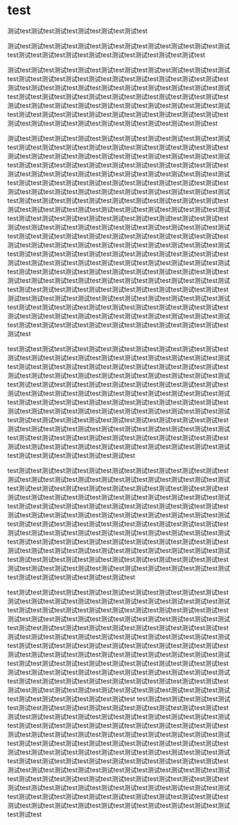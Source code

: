 # test

测试test测试test测试test测试test测试test测试test

测试test测试test测试test测试test测试test测试test测试test测试test测试test测试test测试test测试test测试test测试test测试test测试test测试test测试test


测试test测试test测试test测试test测试test测试test测试test测试test测试test测试test测试test测试test测试test测试test测试test测试test测试test测试test测试test测试test测试test测试test测试test测试test测试test测试test测试test测试test测试test测试test测试test测试test测试test测试test测试test测试test测试test测试test测试test测试test测试test测试test测试test测试test测试test测试test测试test测试test测试test测试test测试test测试test测试test测试test测试test测试test测试test测试test测试test测试test测试test测试test测试test测试test测试test测试test







测试test测试test测试test测试test测试test测试test测试test测试test测试test测试test测试test测试test测试test测试test测试test测试test测试test测试test测试test测试test测试test测试test测试test测试test测试test测试test测试test测试test测试test测试test测试test测试test测试test测试test测试test测试test测试test测试test测试test测试test测试test测试test测试test测试test测试test测试test测试test测试test测试test测试test测试test测试test测试test测试test测试test测试test测试test测试test测试test测试test测试test测试test测试test测试test测试test测试test测试test测试test测试test测试test测试test测试test测试test测试test测试test测试test测试test测试test测试test测试test测试test测试test测试test测试test测试test测试test测试test测试test测试test测试test测试test测试test测试test测试test测试test测试test测试test测试test测试test测试test测试test测试test测试test测试test测试test测试test测试test测试test测试test测试test测试test测试test测试test测试test测试test测试test测试test测试test测试test测试test测试test测试test测试test测试test测试test测试test测试test测试test测试test测试test测试test测试test测试test测试test测试test测试test测试test测试test测试test测试test测试test测试test测试test测试test测试test测试test测试test测试test测试test测试test测试test测试test测试test测试test测试test测试test测试test测试test测试test测试test测试test测试test测试test测试test测试test测试test测试test测试test测试test测试test测试test测试test测试test测试test测试test测试test测试test测试test测试test测试test测试test测试test测试test测试test测试test测试test测试test测试test测试test测试test测试test测试test测试test测试test测试test测试test测试test测试test测试test测试test测试test测试test测试test测试test测试test测试test测试test测试test测试test测试test





test测试test测试test测试test测试test测试test测试test测试test测试test测试test测试test测试test测试test测试test测试test测试test测试test测试test测试test测试test测试test测试test测试test测试test测试test测试test测试test测试test测试test测试test测试test测试test测试test测试test测试test测试test测试test测试test测试test测试test测试test测试test测试test测试test测试test测试test测试test测试test测试test测试test测试test测试test测试test测试test测试test测试test测试test测试test测试test测试test测试test测试test测试test测试test测试test测试test测试test测试test测试test测试test测试test测试test测试test测试test测试test测试test测试test测试test测试test测试test测试test测试test测试test测试test测试test测试test测试test测试test测试test测试test测试test测试test测试test测试test测试test测试test测试test测试test测试test测试test测试test测试test测试test测试test测试test测试test测试test测试test测试test测试test测试test测试test测试test测试test测试test测试test测试test测试test测试test测试test




test测试test测试test测试test测试test测试test测试test测试test测试test测试test测试test测试test测试test测试test测试test测试test测试test测试test测试test测试test测试test测试test测试test测试test测试test测试test测试test测试test测试test测试test测试test测试test测试test测试test测试test测试test测试test测试test测试test测试test测试test测试test测试test测试test测试test测试test测试test测试test测试test测试test测试test测试test测试test测试test测试test测试test测试test测试test测试test测试test测试test测试test测试test测试test测试test测试test测试test测试test测试test测试test测试test测试test测试test测试test测试test测试test测试test测试test测试test测试test测试test测试test测试test测试test测试test测试test测试test测试test测试test测试test测试test测试test测试test测试test测试test测试test测试test测试test测试test测试test测试test测试test测试test测试test测试test测试test测试test测试test测试test测试test测试test测试test测试test测试test测试test测试test测试test测试test测试test测试test

test测试test测试test测试test测试test测试test测试test测试test测试test测试test测试test测试test测试test测试test测试test测试test测试test测试test测试test测试test测试test测试test测试test测试test测试test测试test测试test测试test测试test测试test测试test测试test测试test测试test测试test测试test测试test测试test测试test测试test测试test测试test测试test测试test测试test测试test测试test测试test测试test测试test测试test测试test测试test测试test测试test测试test测试test测试test测试test测试test测试test测试test测试test测试test测试test测试test测试test测试test测试test测试test测试test测试test测试test测试test测试test测试test测试test测试test测试test测试test测试test测试test测试test测试test测试test测试test测试test测试test测试test测试test测试test测试test测试test测试test测试test测试test测试test测试test测试test测试test测试test测试test测试test测试test测试test测试test测试test测试test测试test测试test测试test测试test测试test测试test测试test测试test测试test测试test测试test测试test
test测试test测试test测试test测试test测试test测试test测试test测试test测试test测试test测试test测试test测试test测试test测试test测试test测试test测试test测试test测试test测试test测试test测试test测试test测试test测试test测试test测试test测试test测试test测试test测试test测试test测试test测试test测试test测试test测试test测试test测试test测试test测试test测试test测试test测试test测试test测试test测试test测试test测试test测试test测试test测试test测试test测试test测试test测试test测试test测试test测试test测试test测试test测试test测试test测试test测试test测试test测试test测试test测试test测试test测试test测试test测试test测试test测试test测试test测试test测试test测试test测试test测试test测试test测试test测试test测试test测试test测试test测试test测试test测试test测试test测试test测试test测试test测试test测试test测试test测试test测试test测试test测试test测试test测试test测试test测试test测试test测试test测试test测试test测试test测试test测试test测试test测试test测试test测试test测试test测试test
